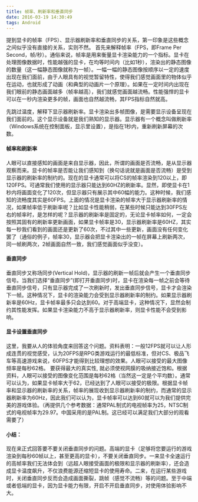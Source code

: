 ```yaml
---
title: 帧率、刷新率和垂直同步
date: 2016-03-19 14:30:49
tags: Android
---
```


提到显卡的帧率（FPS）、显示器刷新率和垂直同步的关系，第一印象是这些概念之间似乎没有直接的关系，实则不然。
首先来解释帧率（FPS，即Frame Per Second，帧/秒）。通俗来说，帧率是用来衡量显卡渲染能力的一个指标。显卡在处理图像数据时，性能越强的显卡，在均等时间内（比如1秒），渲染出的静态图像的数量（这一幅静态图像就称为一帧）。一幅一幅的静态图像按顺序以一定的速度出现在我们面前，由于人眼具有的视觉暂留特性，使得我们感觉画面里的物体似乎在运动，也就形成了动画（和典型的动画片一个原理）。如果在一定时间内出现在我们眼前的静态画面越多（帧率越高），我们就感觉画面越流畅。性能强悍的显卡可以在一秒内渲染更多的帧，画面也自然越流畅，其FPS指标自然就高。
<!--more-->
先跳过温度，解释下显示器刷新率。显卡渲染出多帧图像，是需要显示设备呈现在我们面前的。这个显示设备就是我们熟知的显示器。显示器有一个概念叫做刷新率（Windows系统在控制面板，显示里设置），是指在1秒内，重新刷新屏幕的次数。

#### 帧率和刷新率
人眼可以直接感知的画面是来自显示器，因此，所谓的画面是否流畅，是从显示器观察而来。显卡的帧率是否能让我们感知到（换句话说就是画面是否流畅）是受到显示器的刷新率的制约的。现在的显卡通常可以将CS的帧率渲染到120以上，即120FPS。可通常我们使用的显示器只能达到60HZ的刷新率。显然，即使显卡在1秒内将画面变化了120次，但显示器只有展示其中60幅的能力。这种时候，我们感知的流畅度其实是60FPS。上面的情况是显卡渲染的帧率大于显示器刷新率的情况，如果帧率低于刷新率呢？比如显卡性能稍弱，在某些时候只能达到30FPS左右的帧率时，是怎样的呢？显示器的刷新率是固定的，无论显卡帧率如何，一定会按照其固有的刷新率更新画面，如果显卡帧率是30，显示器刷新率是60HZ，其实每一秒我们看到的画面还是更新了60次，不过其中一些更新，画面没有任何变化罢了（通俗的例子，帧率30，显示器会把显卡渲染出的一帧在屏幕上刷新两次，同一帧刷两次，2帧画面自然一致，我们感觉画面似乎没变）。

#### 垂直同步
垂直同步又称场同步(Vertical Hold)，显示器的刷新一帧后就会产生一个垂直同步信号。当我们选择“垂直同步”(即打开垂直同步)时，显卡在渲染每一帧之前会等待垂直同步信号，只有显示器完成了一次刷新时，发出垂直同步信号，显卡才会渲染下一帧。这种情况下，显卡的渲染能力会受到显示器刷新率的制约。如果显示器刷新率是60Hz，显卡帧率最多只会达到60。对于高端显卡，这种情况下，显然会制约其性能发挥。如果显卡渲染能力不高于显示器刷新率，则显卡性能不会受到影响。

#### 显卡设置垂直同步
这里，我要从人的体验角度来回答这个问题。资料表明：一般12FPS就可以让人形成连贯的视觉感受，认为20FPS是RPG类游戏运行的最低标准，但对CS、极品飞车等高速游戏来说，60FPS才能得到比较理想的效果。人眼可以接受的最大图像频率是每秒62格。 要获得最大的真实性, 就必须使视网膜的吸纳接近饱和。根据资料，人眼可以接受的图像变化范围是每秒62格（当然这一定是个平均数）。通常可以认为，如果显卡帧率大于62，已经达到了人眼可以接受的极限。根据显卡帧率和显示器的刷新率的关系，帧率的展现收到显示器刷新率的制约，而通常的显示器刷新率为60Hz，因此我们可以认为，显卡帧率可以达到60就可以为我们提供完美的游戏体验。（再提供几个参考数据：通常PAL制式的电视帧率为25，NTSC制式的电视帧率为29.97。中国采用的是PAL制。这已经可以满足我们大部分的观看需要了）

#### 小结：
现在来正式回答要不要关闭垂直同步的问题。高端的显卡（足够将您要运行的游戏渲染到每秒60帧以上，甚至更高的显卡），不要关闭垂直同步。一来显卡全速运行的高帧率我们无法体会到（远超人眼接受画面的极限和显示器的刷新率），还会造成显卡温度飙升，不仅浪费能源还缩短显卡的使用寿命。二来，在运行某些游戏时，关闭垂直同步反而会造成画面撕裂，跳帧（感觉不流畅）等的问题。至于中端或者低端的显卡，因为显卡能力有限，开启不开启垂直同步，对使用体验影响不大。
